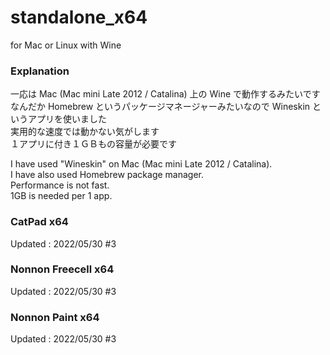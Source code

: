 # standalone_x64
for Mac or Linux with Wine

### Explanation

一応は Mac (Mac mini Late 2012 / Catalina) 上の Wine で動作するみたいです<br>
なんだか Homebrew というパッケージマネージャーみたいなので Wineskin というアプリを使いました<br>
実用的な速度では動かない気がします<br>
１アプリに付き１ＧＢもの容量が必要です<br>

I have used "Wineskin" on Mac (Mac mini Late 2012 / Catalina).<br>
I have also used Homebrew package manager.<br>
Performance is not fast.<br>
1GB is needed per 1 app.<br>

### CatPad x64
Updated : 2022/05/30 #3

### Nonnon Freecell x64
Updated : 2022/05/30 #3

### Nonnon Paint x64
Updated : 2022/05/30 #3
